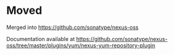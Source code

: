 # Moved

Merged into https://github.com/sonatype/nexus-oss

Documentation available at https://github.com/sonatype/nexus-oss/tree/master/plugins/yum/nexus-yum-repository-plugin
